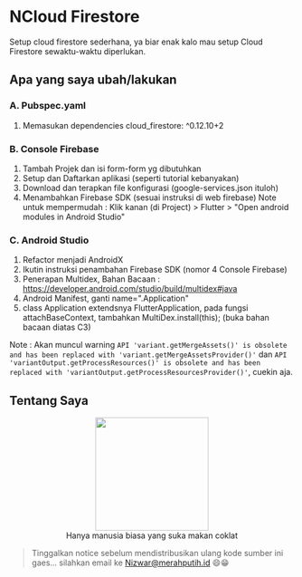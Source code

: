 # NCloud Firestore
Setup cloud firestore sederhana, ya biar enak kalo mau setup Cloud Firestore sewaktu-waktu diperlukan.

## Apa yang saya ubah/lakukan
### A. Pubspec.yaml 
 1. Memasukan dependencies cloud_firestore: ^0.12.10+2

### B. Console Firebase
 1. Tambah Projek dan isi form-form yg dibutuhkan
 2. Setup dan Daftarkan aplikasi (seperti tutorial kebanyakan)
 3. Download dan terapkan file konfigurasi (google-services.json ituloh)
 4. Menambahkan Firebase SDK (sesuai instruksi di web firebase)
    Note untuk mempermudah : Klik kanan (di Project) > Flutter > "Open android modules in Android Studio"

### C. Android Studio
 1. Refactor menjadi AndroidX
 2. Ikutin instruksi penambahan Firebase SDK (nomor 4 Console Firebase)
 3. Penerapan Multidex, Bahan Bacaan : https://developer.android.com/studio/build/multidex#java
 4. Android Manifest, ganti name=".Application"
   5. class Application extendsnya FlutterApplication, pada fungsi attachBaseContext, tambahkan MultiDex.install(this); (buka bahan bacaan diatas C3)

Note : Akan muncul warning `API 'variant.getMergeAssets()' is obsolete and has been replaced with 'variant.getMergeAssetsProvider()'` dan `API 'variantOutput.getProcessResources()' is obsolete and has been replaced with 'variantOutput.getProcessResourcesProvider()'`, cuekin aja.

## Tentang Saya 

<p align="center">
  <img width="200px" height="200px" src="https://1.bp.blogspot.com/-JYoVTVvNti8/XD14Y5j6spI/AAAAAAAAC5Q/UOZ0mnILQost96u_VMwnWc61wz60k3zJQCPcBGAYYCw/s500-cc/Nizwar-ID-Header-Background.JPG"/>  
  <br/>
<label>  Hanya manusia biasa yang suka makan coklat</label>
  </p>
  
  > Tinggalkan notice sebelum mendistribusikan ulang kode sumber ini gaes...
  > silahkan email ke [Nizwar@merahputih.id](mailto:nizwar@merahputih.id) 😄😁
